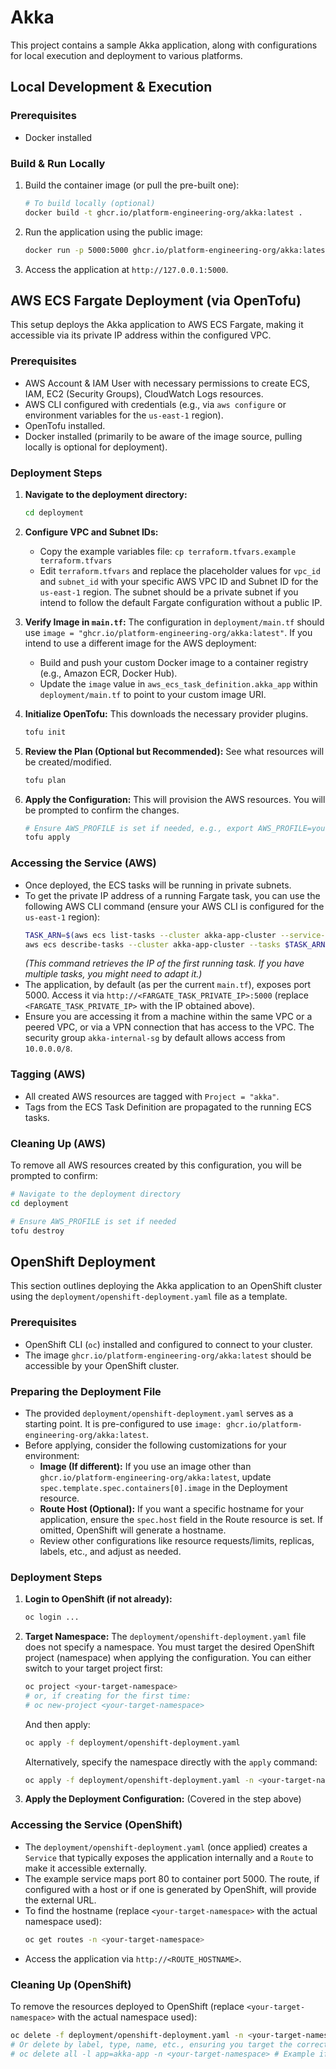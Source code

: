 # Akka

This project contains a sample Akka application, along with configurations for local execution and deployment to various platforms.

## Local Development & Execution

### Prerequisites
- Docker installed

### Build & Run Locally
1.  Build the container image (or pull the pre-built one):
    ```bash
    # To build locally (optional)
    docker build -t ghcr.io/platform-engineering-org/akka:latest .
    ```
2.  Run the application using the public image:
    ```bash
    docker run -p 5000:5000 ghcr.io/platform-engineering-org/akka:latest
    ```
3.  Access the application at `http://127.0.0.1:5000`.

## AWS ECS Fargate Deployment (via OpenTofu)

This setup deploys the Akka application to AWS ECS Fargate, making it accessible via its private IP address within the configured VPC.

### Prerequisites
- AWS Account & IAM User with necessary permissions to create ECS, IAM, EC2 (Security Groups), CloudWatch Logs resources.
- AWS CLI configured with credentials (e.g., via `aws configure` or environment variables for the `us-east-1` region).
- OpenTofu installed.
- Docker installed (primarily to be aware of the image source, pulling locally is optional for deployment).

### Deployment Steps

1.  **Navigate to the deployment directory:**
    ```bash
    cd deployment
    ```

2.  **Configure VPC and Subnet IDs:**
    *   Copy the example variables file: `cp terraform.tfvars.example terraform.tfvars`
    *   Edit `terraform.tfvars` and replace the placeholder values for `vpc_id` and `subnet_id` with your specific AWS VPC ID and Subnet ID for the `us-east-1` region. The subnet should be a private subnet if you intend to follow the default Fargate configuration without a public IP.

3.  **Verify Image in `main.tf`:**
    The configuration in `deployment/main.tf` should use `image = "ghcr.io/platform-engineering-org/akka:latest"`.
    If you intend to use a different image for the AWS deployment:
    *   Build and push your custom Docker image to a container registry (e.g., Amazon ECR, Docker Hub).
    *   Update the `image` value in `aws_ecs_task_definition.akka_app` within `deployment/main.tf` to point to your custom image URI.

4.  **Initialize OpenTofu:**
    This downloads the necessary provider plugins.
    ```bash
    tofu init
    ```

5.  **Review the Plan (Optional but Recommended):**
    See what resources will be created/modified.
    ```bash
    tofu plan
    ```

6.  **Apply the Configuration:**
    This will provision the AWS resources. You will be prompted to confirm the changes.
    ```bash
    # Ensure AWS_PROFILE is set if needed, e.g., export AWS_PROFILE=your-profile
    tofu apply
    ```

### Accessing the Service (AWS)
- Once deployed, the ECS tasks will be running in private subnets.
- To get the private IP address of a running Fargate task, you can use the following AWS CLI command (ensure your AWS CLI is configured for the `us-east-1` region):
  ```bash
  TASK_ARN=$(aws ecs list-tasks --cluster akka-app-cluster --service-name akka-app-service --desired-status RUNNING --region us-east-1 --query "taskArns[0]" --output text) && \
  aws ecs describe-tasks --cluster akka-app-cluster --tasks $TASK_ARN --region us-east-1 --query "tasks[0].attachments[0].details[?name=='privateIPv4Address'].value | [0]" --output text
  ```
  *(This command retrieves the IP of the first running task. If you have multiple tasks, you might need to adapt it.)*
- The application, by default (as per the current `main.tf`), exposes port 5000. Access it via `http://<FARGATE_TASK_PRIVATE_IP>:5000` (replace `<FARGATE_TASK_PRIVATE_IP>` with the IP obtained above).
- Ensure you are accessing it from a machine within the same VPC or a peered VPC, or via a VPN connection that has access to the VPC. The security group `akka-internal-sg` by default allows access from `10.0.0.0/8`.

### Tagging (AWS)
- All created AWS resources are tagged with `Project = "akka"`.
- Tags from the ECS Task Definition are propagated to the running ECS tasks.

### Cleaning Up (AWS)
To remove all AWS resources created by this configuration, you will be prompted to confirm:
```bash
# Navigate to the deployment directory
cd deployment

# Ensure AWS_PROFILE is set if needed
tofu destroy
```

## OpenShift Deployment

This section outlines deploying the Akka application to an OpenShift cluster using the `deployment/openshift-deployment.yaml` file as a template.

### Prerequisites
- OpenShift CLI (`oc`) installed and configured to connect to your cluster.
- The image `ghcr.io/platform-engineering-org/akka:latest` should be accessible by your OpenShift cluster.

### Preparing the Deployment File
- The provided `deployment/openshift-deployment.yaml` serves as a starting point. It is pre-configured to use `image: ghcr.io/platform-engineering-org/akka:latest`.
- Before applying, consider the following customizations for your environment:
    *   **Image (If different):** If you use an image other than `ghcr.io/platform-engineering-org/akka:latest`, update `spec.template.spec.containers[0].image` in the Deployment resource.
    *   **Route Host (Optional):** If you want a specific hostname for your application, ensure the `spec.host` field in the Route resource is set. If omitted, OpenShift will generate a hostname.
    *   Review other configurations like resource requests/limits, replicas, labels, etc., and adjust as needed.

### Deployment Steps

1.  **Login to OpenShift (if not already):**
    ```bash
    oc login ...
    ```

2.  **Target Namespace:**
    The `deployment/openshift-deployment.yaml` file does not specify a namespace. You must target the desired OpenShift project (namespace) when applying the configuration.
    You can either switch to your target project first:
    ```bash
    oc project <your-target-namespace>
    # or, if creating for the first time:
    # oc new-project <your-target-namespace>
    ```
    And then apply:
    ```bash
    oc apply -f deployment/openshift-deployment.yaml
    ```
    Alternatively, specify the namespace directly with the `apply` command:
    ```bash
    oc apply -f deployment/openshift-deployment.yaml -n <your-target-namespace>
    ```

3.  **Apply the Deployment Configuration:**
    (Covered in the step above)

### Accessing the Service (OpenShift)
- The `deployment/openshift-deployment.yaml` (once applied) creates a `Service` that typically exposes the application internally and a `Route` to make it accessible externally.
- The example service maps port 80 to container port 5000. The route, if configured with a host or if one is generated by OpenShift, will provide the external URL.
- To find the hostname (replace `<your-target-namespace>` with the actual namespace used):
    ```bash
    oc get routes -n <your-target-namespace>
    ```
- Access the application via `http://<ROUTE_HOSTNAME>`.

### Cleaning Up (OpenShift)
To remove the resources deployed to OpenShift (replace `<your-target-namespace>` with the actual namespace used):
```bash
oc delete -f deployment/openshift-deployment.yaml -n <your-target-namespace>
# Or delete by label, type, name, etc., ensuring you target the correct namespace.
# oc delete all -l app=akka-app -n <your-target-namespace> # Example if your resources are labeled
```
